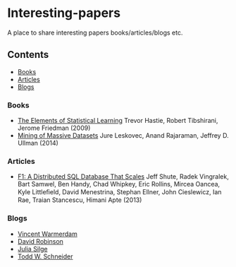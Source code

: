 # Interesting-papers
A place to share interesting papers books/articles/blogs etc.

## Contents
* [Books](#books)
* [Articles](#articles)
* [Blogs](#blogs)

### Books
* [The Elements of Statistical Learning](https://statweb.stanford.edu/~tibs/ElemStatLearn/printings/ESLII_print10.pdf) Trevor Hastie, Robert Tibshirani, Jerome Friedman (2009)
* [Mining of Massive Datasets](http://infolab.stanford.edu/~ullman/mmds/book.pdf) Jure Leskovec, Anand Rajaraman, Jeffrey D. Ullman (2014)

### Articles
* [F1: A Distributed SQL Database That Scales](https://static.googleusercontent.com/media/research.google.com/nl//pubs/archive/41344.pdf) Jeff Shute, Radek Vingralek, Bart Samwel, Ben Handy, Chad Whipkey, Eric Rollins, Mircea Oancea, Kyle Littleﬁeld, David Menestrina, Stephan Ellner, John Cieslewicz, Ian Rae, Traian Stancescu, Himani Apte (2013)

### Blogs
* [Vincent Warmerdam](http://koaning.io)
* [David Robinson](http://varianceexplained.org)
* [Julia Silge](http://juliasilge.com)
* [Todd W. Schneider](http://toddwschneider.com)
